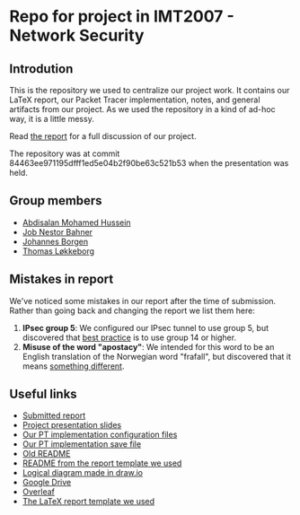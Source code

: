 # Repo for project in IMT2007 - Network Security

## Introdution

This is the repository we used to centralize our project work. It contains our LaTeX report, our Packet Tracer implementation, notes, and general artifacts from our project. As we used the repository in a kind of ad-hoc way, it is a little messy.

Read [the report](./submitted_report.pdf) for a full discussion of our project.

The repository was at commit 84463ee971195dfff1ed5e04b2f90be63c521b53 when the presentation was held.

## Group members

* [Abdisalan Mohamed Hussein](https://github.com/migwa)
* [Job Nestor Bahner](https://github.com/jobnestor)
* [Johannes Borgen](https://github.com/brogen98)
* [Thomas Løkkeborg](https://github.com/tholok97)

## Mistakes in report

We've noticed some mistakes in our report after the time of submission. Rather than going back and changing the report we list them here:

1. **IPsec group 5**: We configured our IPsec tunnel to use group 5, but discovered that [best practice](https://www.cisco.com/c/en/us/td/docs/ios-xml/ios/sec_conn_vpnips/configuration/xe-3s/sec-sec-for-vpns-w-ipsec-xe-3s-book/sec-cfg-vpn-ipsec.html) is to use group 14 or higher.
1. **Misuse of the word "apostacy"**: We intended for this word to be an English translation of the Norwegian word "frafall", but discovered that it means [something different](https://www.merriam-webster.com/dictionary/apostasy).

## Useful links

* [Submitted report](./submitted_report.pdf)
* [Project presentation slides](./project_presentation_slides.pdf)
* [Our PT implementation configuration files](./Config/)
* [Our PT implementation save file](./packet_tracer_implementation.pkt)
* [Old README](./old/README_old.md)
* [README from the report template we used](./README_report.md)
* [Logical diagram made in draw.io](./images/logicalview.xml)
* [Google Drive](https://drive.google.com/drive/folders/1CDa-Lx_KdIyV04T9s0IQzolu0PB5MJk6)
* [Overleaf](https://www.overleaf.com/project/5be6ed7bb46170034da14220)
* [The LaTeX report template we used](https://github.com/tholok97/latex-report-template)

